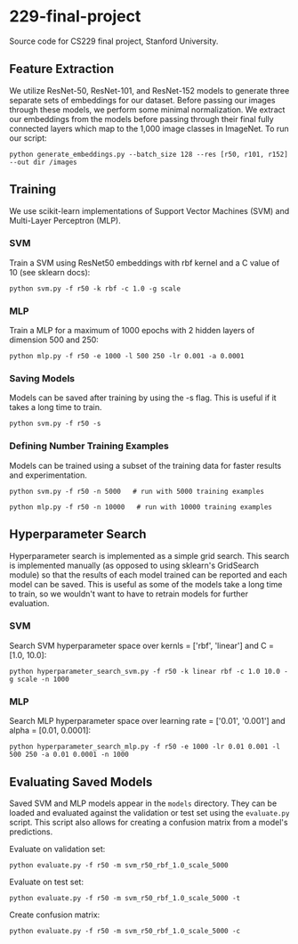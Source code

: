 # 229-final-project
Source code for CS229 final project, Stanford University.

## Feature Extraction

We utilize ResNet-50, ResNet-101, and ResNet-152 models to generate three separate sets of embeddings for our dataset. Before passing our images through these models, we perform some minimal normalization. We extract our embeddings from the models before passing through their final fully connected layers which map to the 1,000 image classes in ImageNet. To run our script:

```python generate_embeddings.py --batch_size 128 --res [r50, r101, r152] --out dir /images```

## Training

We use scikit-learn implementations of Support Vector Machines (SVM) and Multi-Layer Perceptron (MLP).

### SVM

Train a SVM using ResNet50 embeddings with rbf kernel and a C value of 10 (see sklearn docs):

```python svm.py -f r50 -k rbf -c 1.0 -g scale```

### MLP

Train a MLP for a maximum of 1000 epochs with 2 hidden layers of dimension 500 and 250:

```python mlp.py -f r50 -e 1000 -l 500 250 -lr 0.001 -a 0.0001```

### Saving Models

Models can be saved after training by using the -s flag. This is useful if it takes a long time to train.

```python svm.py -f r50 -s```

### Defining Number Training Examples

Models can be trained using a subset of the training data for faster results and experimentation.

```python svm.py -f r50 -n 5000   # run with 5000 training examples```

```python mlp.py -f r50 -n 10000   # run with 10000 training examples```

## Hyperparameter Search

Hyperparameter search is implemented as a simple grid search. This search is implemented manually (as opposed to using sklearn's GridSearch module) so that the results of each model trained can be reported and each model can be saved. This is useful as some of the models take a long time to train, so we wouldn't want to have to retrain models for further evaluation.

### SVM

Search SVM hyperparameter space over kernls = ['rbf', 'linear'] and C = [1.0, 10.0]:

```python hyperparameter_search_svm.py -f r50 -k linear rbf -c 1.0 10.0 -g scale -n 1000```

### MLP

Search MLP hyperparameter space over learning rate = ['0.01', '0.001'] and alpha = [0.01, 0.0001]:

```python hyperparameter_search_mlp.py -f r50 -e 1000 -lr 0.01 0.001 -l 500 250 -a 0.01 0.0001 -n 1000```

## Evaluating Saved Models

Saved SVM and MLP models appear in the `models` directory. They can be loaded and evaluated against the validation or test set using the `evaluate.py` script. This script also allows for creating a confusion matrix from a model's predictions.

Evaluate on validation set:

```python evaluate.py -f r50 -m svm_r50_rbf_1.0_scale_5000```

Evaluate on test set:

```python evaluate.py -f r50 -m svm_r50_rbf_1.0_scale_5000 -t```

Create confusion matrix:

```python evaluate.py -f r50 -m svm_r50_rbf_1.0_scale_5000 -c```
